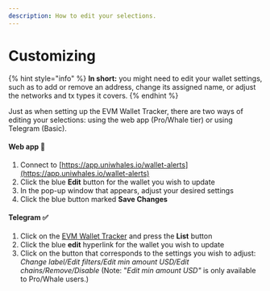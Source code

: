 ```yaml
---
description: How to edit your selections.
---
```


# Customizing

{% hint style="info" %}
**In short:** you might need to edit your wallet settings, such as to add or remove an address, change its assigned name, or adjust the networks and tx types it covers.
{% endhint %}

Just as when setting up the EVM Wallet Tracker, there are two ways of editing your selections: using the web app (Pro/Whale tier) or using Telegram (Basic).

#### Web app 🔑

1. Connect to [https://app.uniwhales.io/wallet-alerts](https://app.uniwhales.io/wallet-alerts)
2. Click the blue **Edit** button for the wallet you wish to update
3. In the pop-up window that appears, adjust your desired settings
4. Click the blue button marked **Save Changes**

#### Telegram ✅

1. Click on the [EVM Wallet Tracker](https://t.me/EVMTrackerBot) and press the **List** button
2. Click the blue **edit** hyperlink for the wallet you wish to update
3. Click on the button that corresponds to the settings you wish to adjust: _Change label/Edit filters/Edit min amount USD/Edit chains/Remove/Disable_ (Note: "_Edit min amount USD"_ is only available to Pro/Whale users.)
